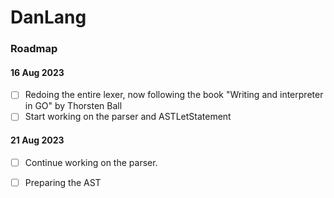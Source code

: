 # DanLang

### Roadmap

#### 16 Aug 2023

- [ ] Redoing the entire lexer, now following the book "Writing and interpreter in GO" by Thorsten Ball
- [ ] Start working on the parser and ASTLetStatement 

#### 21 Aug 2023

- [ ] Continue working on the parser.
- [ ] Preparing the AST


